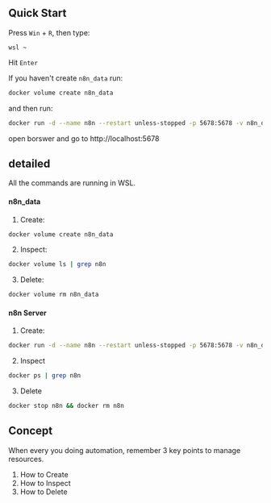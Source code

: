 ## Quick Start

Press `Win` + `R`, then type:
```pwsh
wsl ~
```
Hit `Enter`

If you haven't create `n8n_data` run:
```bash
docker volume create n8n_data
```
and then run:
```bash
docker run -d --name n8n --restart unless-stopped -p 5678:5678 -v n8n_data:/home/node/.n8n docker.n8n.io/n8nio/n8n
```
open borswer and go to http://localhost:5678

## detailed
All the commands are running in WSL.
#### n8n_data
1. Create: 
```bash
docker volume create n8n_data
```
2. Inspect:  
```bash
docker volume ls | grep n8n
```
3. Delete:
```bash
docker volume rm n8n_data
```
#### n8n Server
1. Create: 
```bash
docker run -d --name n8n --restart unless-stopped -p 5678:5678 -v n8n_data:/home/node/.n8n docker.n8n.io/
```
2. Inspect
```bash
docker ps | grep n8n
```
3. Delete
```bash
docker stop n8n && docker rm n8n
```


## Concept
When every you doing automation, remember 3 key points to manage resources.
1. How to Create
2. How to Inspect
3. How to Delete
